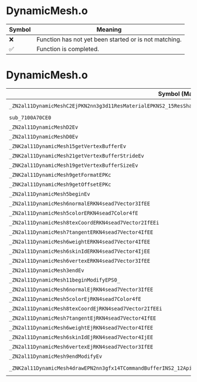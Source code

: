 # DynamicMesh.o
| Symbol | Meaning 
| ------------- | ------------- 
| :x: | Function has not yet been started or is not matching. 
| :white_check_mark: | Function is completed. 


# DynamicMesh.o
| Symbol (Mangled) | Symbol (Demangled) | Decompiled? |
| ------------- |  ------------- | ------------- |
| `_ZN2al11DynamicMeshC2EjPKN2nn3g3d11ResMaterialEPKNS2_15ResShadingModelEPKNS2_16ResShaderProgramE` | `al::DynamicMesh::DynamicMesh(unsigned int,nn::g3d::ResMaterial const*,nn::g3d::ResShadingModel const*,nn::g3d::ResShaderProgram const*)` | :white_check_mark: |
| `sub_7100A70CE0` | `` | :white_check_mark: |
| `_ZN2al11DynamicMeshD2Ev` | `al::DynamicMesh::~DynamicMesh()` | :white_check_mark: |
| `_ZN2al11DynamicMeshD0Ev` | `al::DynamicMesh::~DynamicMesh()` | :white_check_mark: |
| `_ZNK2al11DynamicMesh15getVertexBufferEv` | `al::DynamicMesh::getVertexBuffer(void)const` | :white_check_mark: |
| `_ZNK2al11DynamicMesh21getVertexBufferStrideEv` | `al::DynamicMesh::getVertexBufferStride(void)const` | :white_check_mark: |
| `_ZNK2al11DynamicMesh19getVertexBufferSizeEv` | `al::DynamicMesh::getVertexBufferSize(void)const` | :white_check_mark: |
| `_ZNK2al11DynamicMesh9getFormatEPKc` | `al::DynamicMesh::getFormat(char const*)const` | :white_check_mark: |
| `_ZNK2al11DynamicMesh9getOffsetEPKc` | `al::DynamicMesh::getOffset(char const*)const` | :white_check_mark: |
| `_ZN2al11DynamicMesh5beginEv` | `al::DynamicMesh::begin(void)` | :white_check_mark: |
| `_ZN2al11DynamicMesh6normalERKN4sead7Vector3IfEE` | `al::DynamicMesh::normal(sead::Vector3<float> const&)` | :white_check_mark: |
| `_ZN2al11DynamicMesh5colorERKN4sead7Color4fE` | `al::DynamicMesh::color(sead::Color4f const&)` | :white_check_mark: |
| `_ZN2al11DynamicMesh8texCoordERKN4sead7Vector2IfEEi` | `al::DynamicMesh::texCoord(sead::Vector2<float> const&,int)` | :white_check_mark: |
| `_ZN2al11DynamicMesh7tangentERKN4sead7Vector4IfEE` | `al::DynamicMesh::tangent(sead::Vector4<float> const&)` | :white_check_mark: |
| `_ZN2al11DynamicMesh6weightERKN4sead7Vector4IfEE` | `al::DynamicMesh::weight(sead::Vector4<float> const&)` | :white_check_mark: |
| `_ZN2al11DynamicMesh6skinIdERKN4sead7Vector4IjEE` | `al::DynamicMesh::skinId(sead::Vector4<unsigned int> const&)` | :white_check_mark: |
| `_ZN2al11DynamicMesh6vertexERKN4sead7Vector3IfEE` | `al::DynamicMesh::vertex(sead::Vector3<float> const&)` | :white_check_mark: |
| `_ZN2al11DynamicMesh3endEv` | `al::DynamicMesh::end(void)` | :white_check_mark: |
| `_ZN2al11DynamicMesh11beginModifyEPS0_` | `al::DynamicMesh::beginModify(al::DynamicMesh*)` | :white_check_mark: |
| `_ZN2al11DynamicMesh6normalEjRKN4sead7Vector3IfEE` | `al::DynamicMesh::normal(unsigned int,sead::Vector3<float> const&)` | :white_check_mark: |
| `_ZN2al11DynamicMesh5colorEjRKN4sead7Color4fE` | `al::DynamicMesh::color(unsigned int,sead::Color4f const&)` | :white_check_mark: |
| `_ZN2al11DynamicMesh8texCoordEjRKN4sead7Vector2IfEEi` | `al::DynamicMesh::texCoord(unsigned int,sead::Vector2<float> const&,int)` | :white_check_mark: |
| `_ZN2al11DynamicMesh7tangentEjRKN4sead7Vector4IfEE` | `al::DynamicMesh::tangent(unsigned int,sead::Vector4<float> const&)` | :white_check_mark: |
| `_ZN2al11DynamicMesh6weightEjRKN4sead7Vector4IfEE` | `al::DynamicMesh::weight(unsigned int,sead::Vector4<float> const&)` | :white_check_mark: |
| `_ZN2al11DynamicMesh6skinIdEjRKN4sead7Vector4IjEE` | `al::DynamicMesh::skinId(unsigned int,sead::Vector4<unsigned int> const&)` | :white_check_mark: |
| `_ZN2al11DynamicMesh6vertexEjRKN4sead7Vector3IfEE` | `al::DynamicMesh::vertex(unsigned int,sead::Vector3<float> const&)` | :white_check_mark: |
| `_ZN2al11DynamicMesh9endModifyEv` | `al::DynamicMesh::endModify(void)` | :white_check_mark: |
| `_ZNK2al11DynamicMesh4drawEPN2nn3gfx14TCommandBufferINS2_12ApiVariationINS2_7ApiTypeILi4EEENS2_10ApiVersionILi8EEEEEEE` | `al::DynamicMesh::draw(nn::gfx::TCommandBuffer<nn::gfx::ApiVariation<nn::gfx::ApiType<4>,nn::gfx::ApiVersion<8>>> *)const` | :white_check_mark: |
